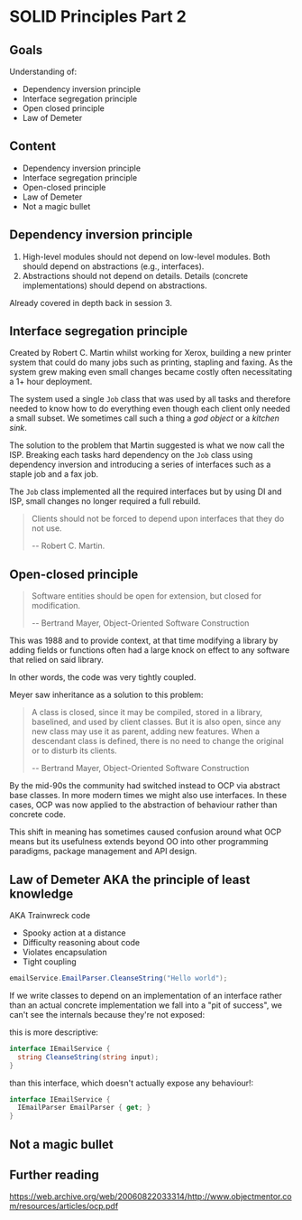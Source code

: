 # SOLID Principles Part 2
## Goals

Understanding of:
- Dependency inversion principle
- Interface segregation principle
- Open closed principle
- Law of Demeter

## Content

- Dependency inversion principle
- Interface segregation principle
- Open-closed principle
- Law of Demeter
- Not a magic bullet

## Dependency inversion principle

1. High-level modules should not depend on low-level modules. Both should depend on abstractions (e.g., interfaces).
2. Abstractions should not depend on details. Details (concrete implementations) should depend on abstractions.

Already covered in depth back in session 3.

## Interface segregation principle

Created by Robert C. Martin whilst working for Xerox, building a new printer system that could do many jobs such as printing, stapling and faxing. As the system grew making even small changes became costly often necessitating a 1+ hour deployment.

The system used a single `Job` class that was used by all tasks and therefore needed to know how to do everything even though each client only needed a small subset. We sometimes call such a thing a _god object_ or a _kitchen sink_.

The solution to the problem that Martin suggested is what we now call the ISP. Breaking each tasks hard dependency on the `Job` class using dependency inversion and introducing a series of interfaces such as a staple job and a fax job.

The `Job` class implemented all the required interfaces but by using DI and ISP, small changes no longer required a full rebuild.

> Clients should not be forced to depend upon interfaces that they do not use.
>
> -- Robert C. Martin.

## Open-closed principle

> Software entities should be open for extension, but closed for modification.
>
> -- Bertrand Mayer, Object-Oriented Software Construction

This was 1988 and to provide context, at that time modifying a library by adding fields or functions often had a large knock on effect to any software that relied on said library.

In other words, the code was very tightly coupled.

Meyer saw inheritance as a solution to this problem:

> A class is closed, since it may be compiled, stored in a library, baselined, and used by client classes. But it is also open, since any new class may use it as parent, adding new features. When a descendant class is defined, there is no need to change the original or to disturb its clients.
>
> -- Bertrand Mayer, Object-Oriented Software Construction

By the mid-90s the community had switched instead to OCP via abstract base classes. In more modern times we might also use interfaces. In these cases, OCP was now applied to the abstraction of behaviour rather than concrete code.

This shift in meaning has sometimes caused confusion around what OCP means but its usefulness extends beyond OO into other programming paradigms, package management and API design.

## Law of Demeter AKA the principle of least knowledge

AKA Trainwreck code

- Spooky action at a distance
- Difficulty reasoning about code
- Violates encapsulation
- Tight coupling

```csharp
emailService.EmailParser.CleanseString("Hello world");
```

If we write classes to depend on an implementation of an interface rather than an actual concrete implementation we fall into a "pit of success", we can't see the internals because they're not exposed:

this is more descriptive:

```csharp
interface IEmailService {
  string CleanseString(string input);
}
```

than this interface, which doesn't actually expose any behaviour!:

```csharp
interface IEmailService {
  IEmailParser EmailParser { get; }
}
```

## Not a magic bullet

## Further reading

https://web.archive.org/web/20060822033314/http://www.objectmentor.com/resources/articles/ocp.pdf
